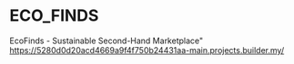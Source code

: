 # ECO_FINDS
EcoFinds - Sustainable Second-Hand  Marketplace"
https://5280d0d20acd4669a9f4f750b24431aa-main.projects.builder.my/
